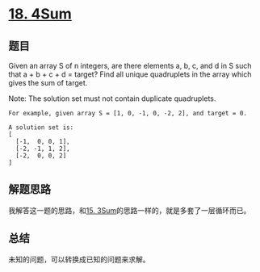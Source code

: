 # [18. 4Sum](https://leetcode.com/problems/4sum/)

## 题目
Given an array S of n integers, are there elements a, b, c, and d in S such that a + b + c + d = target? Find all unique quadruplets in the array which gives the sum of target.

Note: The solution set must not contain duplicate quadruplets.
```
For example, given array S = [1, 0, -1, 0, -2, 2], and target = 0.

A solution set is:
[
  [-1,  0, 0, 1],
  [-2, -1, 1, 2],
  [-2,  0, 0, 2]
]
```
## 解题思路
我解答这一题的思路，和[15. 3Sum](./Algorithms/0015.3sum)的思路一样的，就是多套了一层循环而已。

## 总结
未知的问题，可以转换成已知的问题来求解。